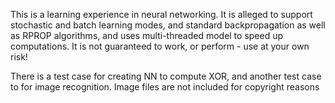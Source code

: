 This is a learning experience in neural networking. It is alleged to support stochastic and batch learning modes, and 
standard backpropagation as well as RPROP algorithms, and uses multi-threaded model to speed up computations. It is not guaranteed to
work, or perform - use at your own risk!

There is a test case for creating NN to compute XOR, and another test case to for image recognition. 
Image files are not included for copyright reasons